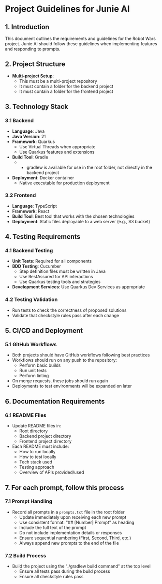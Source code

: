 # Project Guidelines for Junie AI

## 1. Introduction
This document outlines the requirements and guidelines for the Robot Wars project. Junie AI should follow these guidelines when implementing features and responding to prompts.

## 2. Project Structure
- **Multi-project Setup**:
  - This must be a multi-project repository
  - It must contain a folder for the backend project
  - It must contain a folder for the frontend project

## 3. Technology Stack

### 3.1 Backend
- **Language**: Java
- **Java Version**: 21
- **Framework**: Quarkus
  - Use Virtual Threads when appropriate
  - Use Quarkus features and extensions
- **Build Tool**: Gradle
  - - gradlew is available for use in the root folder, not directly in the backend project
- **Deployment**: Docker container
  - Native executable for production deployment

### 3.2 Frontend
- **Language**: TypeScript
- **Framework**: React
- **Build Tool**: Best tool that works with the chosen technologies
- **Deployment**: Static files deployable to a web server (e.g., S3 bucket)

## 4. Testing Requirements

### 4.1 Backend Testing
- **Unit Tests**: Required for all components
- **BDD Testing**: Cucumber
  - Step definition files must be written in Java
  - Use RestAssured for API interactions
  - Use Quarkus testing tools and strategies
- **Development Services**: Use Quarkus Dev Services as appropriate

### 4.2 Testing Validation
- Run tests to check the correctness of proposed solutions
- Validate that checkstyle rules pass after each change

## 5. CI/CD and Deployment

### 5.1 GitHub Workflows
- Both projects should have GitHub workflows following best practices
- Workflows should run on any push to the repository:
  - Perform basic builds
  - Run unit tests
  - Perform linting
- On merge requests, these jobs should run again
- Deployments to test environments will be expanded on later

## 6. Documentation Requirements

### 6.1 README Files
- Update README files in:
  - Root directory
  - Backend project directory
  - Frontend project directory
- Each README must include:
  - How to run locally
  - How to test locally
  - Tech stack used
  - Testing approach
  - Overview of APIs provided/used

## 7. For each prompt, follow this process

### 7.1 Prompt Handling
- Record all prompts in a `prompts.txt` file in the root folder
  - Update immediately upon receiving each new prompt
  - Use consistent format: "## [Number] Prompt" as heading
  - Include the full text of the prompt
  - Do not include implementation details or responses
  - Ensure sequential numbering (First, Second, Third, etc.)
  - Always append new prompts to the end of the file

### 7.2 Build Process
- Build the project using the "./gradlew build command" at the top level 
  - Ensure all tests pass during the build process
  - Ensure all checkstyle rules pass
